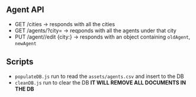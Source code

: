 ## Agent API

-	GET /cities -> responds with all the cities
- GET /agents/?city=<cityName> -> reqponds with all the agents under that city
- PUT /agent/<id>/edit {city:<newCity>} -> responds with an object containing `oldAgent`,	`newAgent`

## Scripts

-	`populateDB.js` run to read the `assets/agents.csv` and insert to the DB
- `cleanDB.js` run to clear the DB **IT WILL REMOVE ALL DOCUMENTS IN THE DB**
